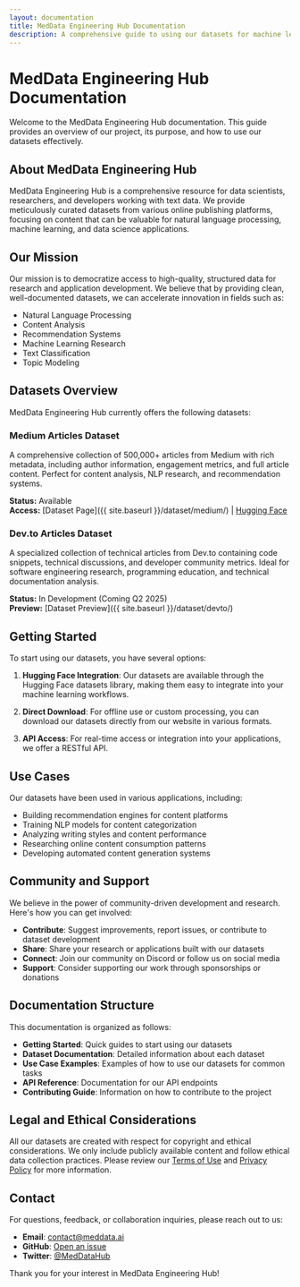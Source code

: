 ```yaml
---
layout: documentation
title: MedData Engineering Hub Documentation
description: A comprehensive guide to using our datasets for machine learning and data science research
---
```


# MedData Engineering Hub Documentation

Welcome to the MedData Engineering Hub documentation. This guide provides an overview of our project, its purpose, and how to use our datasets effectively.

## About MedData Engineering Hub

MedData Engineering Hub is a comprehensive resource for data scientists, researchers, and developers working with text data. We provide meticulously curated datasets from various online publishing platforms, focusing on content that can be valuable for natural language processing, machine learning, and data science applications.

## Our Mission

Our mission is to democratize access to high-quality, structured data for research and application development. We believe that by providing clean, well-documented datasets, we can accelerate innovation in fields such as:

- Natural Language Processing
- Content Analysis
- Recommendation Systems
- Machine Learning Research
- Text Classification
- Topic Modeling

## Datasets Overview

MedData Engineering Hub currently offers the following datasets:

### Medium Articles Dataset

A comprehensive collection of 500,000+ articles from Medium with rich metadata, including author information, engagement metrics, and full article content. Perfect for content analysis, NLP research, and recommendation systems.

**Status:** Available  
**Access:** [Dataset Page]({{ site.baseurl }}/dataset/medium/) | [Hugging Face](https://huggingface.co/datasets/Alaamer/medium-articles-posts-with-content)

### Dev.to Articles Dataset

A specialized collection of technical articles from Dev.to containing code snippets, technical discussions, and developer community metrics. Ideal for software engineering research, programming education, and technical documentation analysis.

**Status:** In Development (Coming Q2 2025)  
**Preview:** [Dataset Preview]({{ site.baseurl }}/dataset/devto/)

## Getting Started

To start using our datasets, you have several options:

1. **Hugging Face Integration**: Our datasets are available through the Hugging Face datasets library, making them easy to integrate into your machine learning workflows.

2. **Direct Download**: For offline use or custom processing, you can download our datasets directly from our website in various formats.

3. **API Access**: For real-time access or integration into your applications, we offer a RESTful API.

## Use Cases

Our datasets have been used in various applications, including:

- Building recommendation engines for content platforms
- Training NLP models for content categorization
- Analyzing writing styles and content performance
- Researching online content consumption patterns
- Developing automated content generation systems

## Community and Support

We believe in the power of community-driven development and research. Here's how you can get involved:

- **Contribute**: Suggest improvements, report issues, or contribute to dataset development
- **Share**: Share your research or applications built with our datasets
- **Connect**: Join our community on Discord or follow us on social media
- **Support**: Consider supporting our work through sponsorships or donations

## Documentation Structure

This documentation is organized as follows:

- **Getting Started**: Quick guides to start using our datasets
- **Dataset Documentation**: Detailed information about each dataset
- **Use Case Examples**: Examples of how to use our datasets for common tasks
- **API Reference**: Documentation for our API endpoints
- **Contributing Guide**: Information on how to contribute to the project

## Legal and Ethical Considerations

All our datasets are created with respect for copyright and ethical considerations. We only include publicly available content and follow ethical data collection practices. Please review our [Terms of Use](../TERMS.md) and [Privacy Policy](../PRIVACY.md) for more information.

## Contact

For questions, feedback, or collaboration inquiries, please reach out to us:

- **Email**: contact@meddata.ai
- **GitHub**: [Open an issue](https://github.com/alaamer12/meddata/issues)
- **Twitter**: [@MedDataHub](https://twitter.com/MedDataHub)

Thank you for your interest in MedData Engineering Hub! 